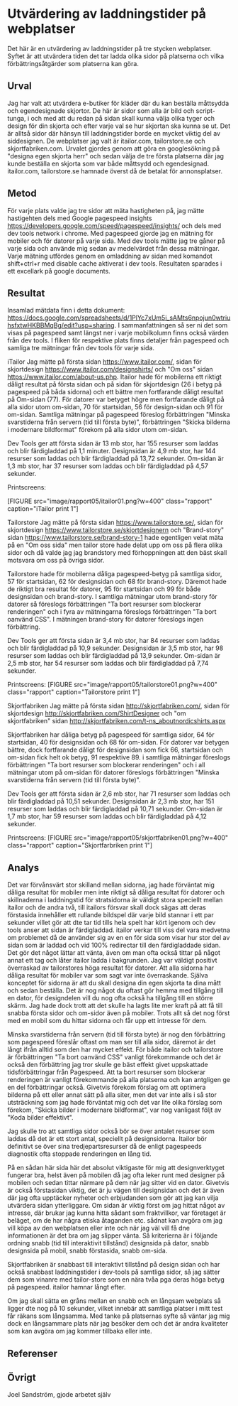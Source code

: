 Utvärdering av laddningstider på webplatser
=======================

Det här är en utvärdering av laddningstider på tre stycken webplatser. Syftet är att utvärdera tiden det tar ladda olika sidor på platserna och vilka förbättringsåtgärder som platserna kan göra.

Urval
-----------------------

Jag har valt att utvärdera e-butiker för kläder där du kan beställa måttsydda och egendesignade skjortor. De här är sidor som alla är bild och script-tunga, i och med att du redan på sidan skall kunna välja olika tyger och design för din skjorta och efter varje val se hur skjortan ska kunna se ut. Det är alltså sidor där hänsyn till laddningstider borde en mycket viktig del av siddesignen. De webplatser jag valt är itailor.com, tailorstore.se och skjortfabriken.com. Urvalet gjordes genom att göra en googlesökning på "designa egen skjorta herr" och sedan välja de tre första platserna där jag kunde beställa en skjorta som var både måttsydd och egendesignad. itailor.com, tailorstore.se hamnade överst då de betalat för annonsplatser.

Metod
-----------------------

För varje plats valde jag tre sidor att mäta hastigheten på, jag mätte hastigehten dels med Google pagespeed insights https://developers.google.com/speed/pagespeed/insights/ och dels med dev tools network i chrome. Med pagespeed gjorde jag en mätning för mobiler och för datorer på varje sida. Med dev tools mätte jag tre gåner på varje sida och använde mig sedan av medelvärdet från dessa mätningar. Varje mätning utfördes genom en omladdning av sidan med komandot shift+ctrl+r med disable cache aktiverat i dev tools. Resultaten sparades i ett excellark på google documents.

Resultat
-----------------------

Insamlad mätdata finn i detta dokument: https://docs.google.com/spreadsheets/d/1PlYc7xUm5i_sAMts6npojun0wtriuhsfxtwHKBBMqBg/edit?usp=sharing. I sammanfattningen så ser ni det som visas på pagespeed samt längst ner i varje mobilkolumn finns också värden från dev tools. I fliken för respektive plats finns detaljer från pagespeed och samliga tre mätningar från dev tools för varje sida.


iTailor
Jag mätte på första sidan https://www.itailor.com/, sidan för skjortdesign https://www.itailor.com/designshirts/ och "Om oss" sidan https://www.itailor.com/about-us.php.
Itailor hade för mobilerna ett riktigt dåligt resultat på första sidan och på sidan för skjortdesign (26 i betyg på pagespeed på båda sidorna) och ett bättre men fortfarande dåligt resultat på Om-sidan (77). För datorer var betyget högre men fortfarande dåligt på alla sidor utom om-sidan, 70 för startsidan, 56 för design-sidan och 91 för om-sidan.
Samtliga mätningar på pagespeed föreslog förbättringen "Minska svarstiderna från servern (tid till första byte)", förbättringen "Skicka bilderna i modernare bildformat" förekom på alla sidor utom om-sidan.

Dev Tools ger att första sidan är 13 mb stor, har 155 resurser som laddas och blir färdigladdad på 1,1 minuter. Designsidan är 4,9 mb stor, har 144 resurser som laddas och blir färdigladdad på 13,72 sekunder.
Om-sidan är 1,3 mb stor, har 37 resurser som laddas och blir färdigladdad på 4,57 sekunder.

Printscreens:

[FIGURE src="image/rapport05/itailor01.png?w=400" class="rapport" caption="iTailor print 1"]

Tailorstore
Jag mätte på första sidan https://www.tailorstore.se/, sidan för skjortdesign https://www.tailorstore.se/skjortdesignern och "Brand-story" sidan https://www.tailorstore.se/brand-story-1 hade egentligen velat mäta på en "Om oss sida" men tailor store hade delat upp om oss på flera olika sidor och då valde jag jag brandstory med förhoppningen att den bäst skall motsvara om oss på övriga sidor.

Tailorstore hade för mobilerna dåliga pagespeed-betyg på samtliga sidor, 57 för startsidan, 62 för designsidan och 68 för brand-story. Däremot hade de riktigt bra resultat för datorer, 95 för startsidan och 99 för både designsidan och brand-story. I samtliga mätningar utom brand-story för datorer så föreslogs förbättringen "Ta bort resurser som blockerar renderingen" och i fyra av mätningarna föreslogs förbättringen "Ta bort oanvänd CSS". I mätningen brand-story för datorer föreslogs ingen förbättring.

Dev Tools ger att första sidan är 3,4 mb stor, har 84 resurser som laddas och blir färdigladdad på 10,9 sekunder. Designsidan är 3,5 mb stor, har 98 resurser som laddas och blir färdigladdad på 13,9 sekunder.
Om-sidan är 2,5 mb stor, har 54 resurser som laddas och blir färdigladdad på 7,74 sekunder.

Printscreens:
[FIGURE src="image/rapport05/tailorstore01.png?w=400" class="rapport" caption="Tailorstore print 1"]

Skjortfabriken
Jag mätte på första sidan http://skjortfabriken.com/, sidan för skjortdesign http://skjortfabriken.com/ShirtDesigner och "om skjortfabriken" sidan http://skjortfabriken.com/t-ns_aboutnordicshirts.aspx

Skjortfabriken har dåliga betyg på pagespeed för samtliga sidor, 64 för startsidan, 40 för designsidan och 68 för om-sidan. För datorer var betygen bättre, dock fortfarande dåligt för designsidan som fick 66, startsidan och om-sidan fick helt ok betyg, 91 respektive 89. i samtliga mätningar föreslogs förbättringen "Ta bort resurser som blockerar renderingen" och i all mätningar utom på om-sidan för datorer föreslogs förbättringen "Minska svarstiderna från servern (tid till första byte)".

Dev Tools ger att första sidan är 2,6 mb stor, har 71 resurser som laddas och blir färdigladdad på 10,51 sekunder. Designsidan är 2,3 mb stor, har 151 resurser som laddas och blir färdigladdad på 10,71 sekunder.
Om-sidan är 1,7 mb stor, har 59 resurser som laddas och blir färdigladdad på 4,12 sekunder.

Printscreens:
[FIGURE src="image/rapport05/skjortfabriken01.png?w=400" class="rapport" caption="Skjortfarbriken print 1"]

Analys
-----------------------

Det var förvånsvärt stor skilland mellan sidorna, jag hade förväntat mig dåliga resultat för mobiler men inte riktigt så dåliga resultat för datorer och skillnaderna i laddningstid för stratsidorna är väldigt stora speciellt mellan itailor och de andra två, till itailors försvar skall dock sägas att deras förstasida innehåller ett rullande bildspel där varje bild stannar i ett par sekunder villet gör att dte tar tid tills hela spelt har kört igenom och dev tools anser att sidan är färdigladdad. itailor verkar till viss del vara medvetna om problemet då de använder sig av en en för sida som visar hur stor del av sidan som är laddad och vid 100% redirectar till den färdigladdade sidan. Det gör det något lättar att vänta, även om man ofta också tittar på något annat ett tag och låter itailor ladda i bakgrunden. Jag var väldigt positivt överraskad av tailorstores höga resultat för datorer.
Att alla sidorna har dåliga resultat för mobiler var som sagt var inte överraskande. Själva konceptet för sidorna är att du skall designa din egen skjorta ta dina mått och sedan beställa. Det är nog något du oftast gör hemma med tillgång till en dator, för designdelen vill du nog ofta också ha tillgång till en större skärm. Jag hade dock trott att det skulle ha lagts lite mer kraft på att få till snabba första sidor och om-sidor även på mobiler. Trots allt så det nog först med en mobil som du hittar sidorna och får upp ett intresse för dem.

Minska svarstiderna från servern (tid till första byte) är nog den förbättring som pagespeed föreslår oftast om man ser till alla sidor, däremot är det långt ifrån alltid som den har mycket effekt. För både itailor och tailorstore är förbättringen "Ta bort oanvänd CSS" vanligt förekommande och det är också den förbättring jag tror skulle ge bäst effekt givet uppskattade tidsförbättringar från Pagespeed. Att ta bort resurser som blockerar renderingen är vanligt förekommande på alla platserna och kan antgligen ge en del förbättringar också. Givetvis förekom förslag om att optimera bilderna på ett eller annat sätt på alla siter, men det var inte alls i så stor utsträckning som jag hade förväntat mig och det var lite olika förslag som förekom, "Skicka bilder i modernare bildformat", var nog vanligast följt av "Koda bilder effektivt".

Jag skulle tro att samtliga sidor också bör se över antalet resurser som laddas då det är ett stort antal, speciellt på designsidorna. Itailor bör definitivt se över sina tredjepartsresurser då de enligt pagespeeds diagnostik ofta stoppade renderingen en lång tid.

På en sådan här sida här det absolut viktigaste för mig att designverktyget fungerar bra, helst även på mobilen då jag ofta leker runt med designer på mobilen och sedan tittar närmare på dem när jag sitter vid en dator. Givetvis är också förstasidan viktig, det är ju vägen till designsidan och det är även där jag ofta upptäcker nyheter och erbjudanden som gör att jag kan vilja utvärdera sidan ytterliggare. Om sidan är viktig först om jag hittat något av intresse, där brukar jag kunna hitta sådant som fraktvillkor, var företaget är beläget, om de har några etiska åtaganden etc. sådnat kan avgöra om jag vill köpa av den webplatsen eller inte och när jag väl vill få dne informationen är det bra om jag slipper vänta. Så kriterierna är i följande ordning snabb (tid till interaktivit tillstånd) designsida på dator, snabb designsida på mobil, snabb förstasida, snabb om-sida.

Skjortfabriken är snabbast till interaktivt tillstånd på design sidan och har också snabbast laddningstider i dev-tools på samtliga sidor, så jag sätter dem som vinanre med tailor-store som en nära tvåa pga deras höga betyg på pagespeed. itailor hamnar långt efter.

Om jag skall sätta en gråns mellan en snabb och en långsam webplats så ligger dte nog på 10 sekunder, vilket innebär att samtliga platser i mitt test får räkans som långsamma. Med tanke på platsernas syfte så väntar jag mig dock en långsammare plats när jag besöker dem och det är andra kvaliteter som kan avgöra om jag kommer tillbaka eller inte.

Referenser
-----------------------

Övrigt
-----------------------

Joel Sandström, gjode arbetet själv
